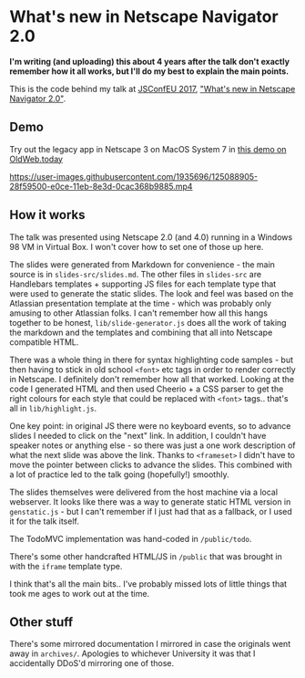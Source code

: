 # What's new in Netscape Navigator 2.0

**I'm writing (and uploading) this about 4 years after the talk don't exactly remember how it all works, but I'll do my best to explain the main points.**

This is the code behind my talk at [JSConfEU 2017](https://2017.jsconf.eu/), ["What's new in Netscape Navigator 2.0"](https://www.youtube.com/watch?v=Z-nXRZkge2U).

## Demo

Try out the legacy app in Netscape 3 on MacOS System 7 in [this demo on OldWeb.today](https://oldweb.today/?browser=ns3-mac#http://upleveled-todomvc-legacy-modern.netlify.app/legacy/)

https://user-images.githubusercontent.com/1935696/125088905-28f59500-e0ce-11eb-8e3d-0cac368b9885.mp4

## How it works

The talk was presented using Netscape 2.0 (and 4.0) running in a Windows 98 VM in Virtual Box. I won't cover how to set one of those up here.

The slides were generated from Markdown for convenience - the main source is in `slides-src/slides.md`. The other files in `slides-src` are Handlebars templates + supporting JS files for each template type that were used to generate the static slides. The look and feel was based on the Atlassian presentation template at the time - which was probably only amusing to other Atlassian folks. I can't remember how all this hangs together to be honest, `lib/slide-generator.js` does all the work of taking the markdown and the templates and combining that all into Netscape compatible HTML.

There was a whole thing in there for syntax highlighting code samples - but then having to stick in old school `<font>` etc tags in order to render correctly in Netscape. I definitely don't remember how all that worked. Looking at the code I generated HTML and then used Cheerio + a CSS parser to get the right colours for each style that could be replaced with `<font>` tags.. that's all in `lib/highlight.js`.

One key point: in original JS there were no keyboard events, so to advance slides I needed to click on the "next" link. In addition, I couldn't have speaker notes or anything else - so there was just a one work description of what the next slide was above the link. Thanks to `<frameset>` I didn't have to move the pointer between clicks to advance the slides. This combined with a lot of practice led to the talk going (hopefully!) smoothly.

The slides themselves were delivered from the host machine via a local webserver. It looks like there was a way to generate static HTML version in `genstatic.js` - but I can't remember if I just had that as a fallback, or I used it for the talk itself.

The TodoMVC implementation was hand-coded in `/public/todo`.

There's some other handcrafted HTML/JS in `/public` that was brought in with the `iframe` template type.

I think that's all the main bits.. I've probably missed lots of little things that took me ages to work out at the time.

## Other stuff

There's some mirrored documentation I mirrored in case the originals went away in `archives/`. Apologies to whichever University it was that I accidentally DDoS'd mirroring one of those. 
